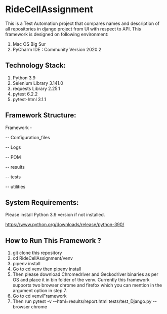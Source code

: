 # RideCellAssignment

This is a Test Automation project that compares names and description of all repositories in django project from UI with respect to API. This framework is designed on following environment:

1. Mac OS Big Sur
2. PyCharm IDE : Community Version 2020.2

## Technology Stack:

1. Python 3.9
2. Selenium Library 3.141.0
3. requests Library 2.25.1
4. pytest 6.2.2
5. pytest-html 3.1.1

## Framework Structure:

Framework -

  -- Configuration_files
  
  -- Logs
  
  -- POM
  
  -- results
  
  -- tests
  
  -- utilities
  

## System Requirements:

Please install Python 3.9 version if not installed.

https://www.python.org/downloads/release/python-390/

## How to Run This Framework ?

1. git clone this repository
2. cd RideCellAssignment/venv
3. pipenv install
4. Go to cd venv then pipenv install
5. Then please download Chromedriver and Geckodriver binaries as per OS and place it in bin folder of the venv. Currently this framework supports two browser chrome and firefox which you can mention in the argument option in step 7.
6. Go to cd venv/Framework
7. Then run pytest -v --html=results/report.html tests/test_Django.py --browser chrome
